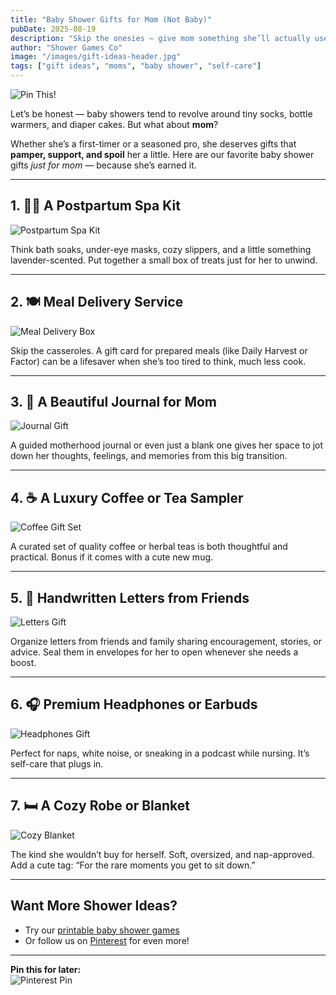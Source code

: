 ```yaml
---
title: "Baby Shower Gifts for Mom (Not Baby)"
pubDate: 2025-08-19
description: "Skip the onesies — give mom something she’ll actually use and love. From comfort to pampering, here are our favorite gift ideas for moms at baby showers."
author: "Shower Games Co"
image: "/images/gift-ideas-header.jpg"
tags: ["gift ideas", "moms", "baby shower", "self-care"]
---
```


![Pin This!](/images/gift-ideas-pinterest-pin.jpg)

Let’s be honest — baby showers tend to revolve around tiny socks, bottle warmers, and diaper cakes. But what about **mom**?

Whether she’s a first-timer or a seasoned pro, she deserves gifts that **pamper, support, and spoil** her a little. Here are our favorite baby shower gifts *just for mom* — because she’s earned it.

---

## 1. 💆‍♀️ A Postpartum Spa Kit

![Postpartum Spa Kit](/images/postpartum-spa-kit.jpg)

Think bath soaks, under-eye masks, cozy slippers, and a little something lavender-scented. Put together a small box of treats just for her to unwind.

---

## 2. 🍽️ Meal Delivery Service

![Meal Delivery Box](/images/meal-delivery-box.jpg)

Skip the casseroles. A gift card for prepared meals (like Daily Harvest or Factor) can be a lifesaver when she’s too tired to think, much less cook.

---

## 3. 📔 A Beautiful Journal for Mom

![Journal Gift](/images/mom-journal.jpg)

A guided motherhood journal or even just a blank one gives her space to jot down her thoughts, feelings, and memories from this big transition.

---

## 4. ☕ A Luxury Coffee or Tea Sampler

![Coffee Gift Set](/images/luxury-coffee-set.jpg)

A curated set of quality coffee or herbal teas is both thoughtful and practical. Bonus if it comes with a cute new mug.

---

## 5. 💌 Handwritten Letters from Friends

![Letters Gift](/images/letters-from-friends.jpg)

Organize letters from friends and family sharing encouragement, stories, or advice. Seal them in envelopes for her to open whenever she needs a boost.

---

## 6. 🎧 Premium Headphones or Earbuds

![Headphones Gift](/images/mom-headphones.jpg)

Perfect for naps, white noise, or sneaking in a podcast while nursing. It’s self-care that plugs in.

---

## 7. 🛏️ A Cozy Robe or Blanket

![Cozy Blanket](/images/cozy-mom-blanket.jpg)

The kind she wouldn’t buy for herself. Soft, oversized, and nap-approved. Add a cute tag: “For the rare moments you get to sit down.”

---

## Want More Shower Ideas?

- Try our [printable baby shower games](/games)
- Or follow us on [Pinterest](https://www.pinterest.com/babyshowergamesco/) for even more!

---

**Pin this for later:**  
![Pinterest Pin](/images/gift-ideas-pinterest-pin.jpg)
